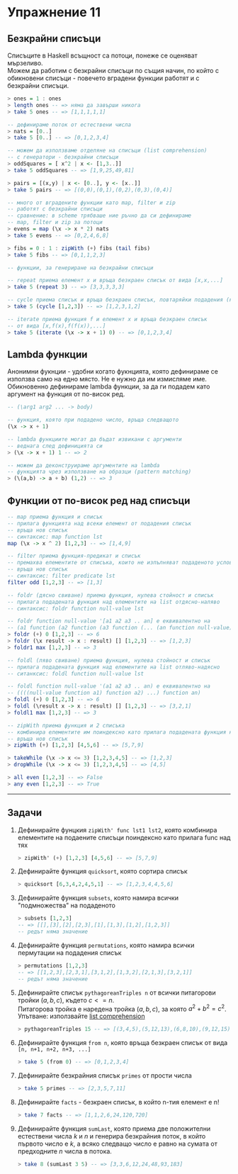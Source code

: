 # Упражнение 11

## Безкрайни списъци

Списъците в Haskell всъщност са потоци, понеже се оценяват мързеливо.  
Можем да работим с безкрайни списъци по същия начин, по който с обикновени списъци - повечето вградени функции работят и с безкрайни списъци.

```haskell
> ones = 1 : ones
> length ones -- => няма да завърши никога
> take 5 ones -- => [1,1,1,1,1]

-- дефинираме поток от естествени числа
> nats = [0..]
> take 5 [0..] -- => [0,1,2,3,4]

-- можем да използваме отделяне на списъци (list comprehension)
-- с генератори - безкрайни списъци
> oddSquares = [ x^2 | x <- [1,3..]]
> take 5 oddSquares -- => [1,9,25,49,81]

> pairs = [(x,y) | x <- [0..], y <- [x..]]
> take 5 pairs -- => [(0,0),(0,1),(0,2),(0,3),(0,4)]

-- много от вградените функции катo map, filter и zip
-- работят с безкрайни списъци
-- сравнение: в scheme трябваше ние ръчно да си дефинираме
-- map, filter и zip за потоци
> evens = map (\x -> x * 2) nats
> take 5 evens -- => [0,2,4,6,8]

> fibs = 0 : 1 : zipWith (+) fibs (tail fibs)
> take 5 fibs -- => [0,1,1,2,3]
```

```haskell
-- функции, за генериране на безкрайни списъци

-- repeat приема елемент x и връща безкраен списък от вида [x,x,...]
> take 5 (repeat 3) -- => [3,3,3,3,3]

-- cycle приема списък и връща безкраен списък, повтаряйки подадения (краен) списък
> take 5 (cycle [1,2,3]) -- => [1,2,3,1,2]

-- iterate приема функция f и елемент x и връща безкраен списък
-- от вида [x,f(x),f(f(x)),...]
> take 5 (iterate (\x -> x + 1) 0) -- => [0,1,2,3,4]
```

## Lambda функции

Анонимни фукнции - удобни когато фукнцията, която дефинираме се използва само на едно място. Не е нужно да им измисляме име. Обикновенно дефинираме lambda функции, за да ги подадем като аргумент на функция от по-висок ред.

```haskell
-- (\arg1 arg2 ... -> body) 

-- функция, която при подадено число, връща следващото
(\x -> x + 1)

-- lambda функциите могат да бъдат извикани с аргументи 
-- веднага след дефиницията си
> (\x -> x + 1) 1 -- => 2

-- можем да деконструираме аргументите на lambda
-- функцията чрез използване на образци (pattern matching)
> (\(a,b) -> a + b) (1,2) -- => 3
```

## Функции от по-висок ред над списъци

```haskell
-- map приема функция и списък
-- прилага функцията над всеки елемент от подадения списък
-- връща нов списък
-- синтаксис: map function lst
map (\x -> x ^ 2) [1,2,3] -- => [1,4,9]

-- filter приема функция-предикат и списък
-- премахва елементите от списъка, които не изпълняват подаденото условие
-- връща нов списък
-- синтаксис: filter predicate lst
filter odd [1,2,3] -- => [1,3]

-- foldr (дясно свиване) приема функция, нулева стойност и списък
-- прилага подадената функция над елементите на list отдясно-наляво
-- синтаксис: foldr function null-value lst

-- foldr function null-value '[a1 a2 a3 .. an] е еквивалентно на
-- (a1 function (a2 function (a3 function (... (an function null-value)))))
> foldr (+) 0 [1,2,3] -- => 6
> foldr (\x result -> x : result) [] [1,2,3] -- => [1,2,3]
> foldr1 max [1,2,3] -- => 3

-- foldl (ляво свиване) приема функция, нулева стойност и списък
-- прилага подадената функция над елементите на list отляво-надясно
-- ситанксис: foldl function null-value lst

-- foldl function null-value '(a1 a2 a3 .. an) е еквивалентно на
-- ((((null-value function a1) function a2) ...) function an)
> foldl (+) 0 [1,2,3] -- => 6
> foldl (\result x -> x : result) [] [1,2,3] -- => [3,2,1]
> foldl1 max [1,2,3] -- => 3

-- zipWith приема функция и 2 списъка
-- комбинира елементите им поиндексно като прилага подадената функция над тях
-- връща нов списък
> zipWith (+) [1,2,3] [4,5,6] -- => [5,7,9]

> takeWhile (\x -> x <= 3) [1,2,3,4,5] -- => [1,2,3]
> dropWhile (\x -> x <= 3) [1,2,3,4,5] -- => [4,5]

> all even [1,2,3] -- => False
> any even [1,2,3] -- => True
```

---

## Задачи

1. Дефинирайте фунцкия `zipWith' func lst1 lst2`, която комбинира елементите на подаените списъци поиндексно като прилага func над тях

    ```haskell
    > zipWith' (+) [1,2,3] [4,5,6] -- => [5,7,9]
    ```

2. Дефинирайте функция `quicksort`, която сортира списък

    ```haskell
    > quicksort [6,3,4,2,4,5,1] -- => [1,2,3,4,4,5,6]
    ```

3. Дефинирайте функция `subsets`, която намира всички "подмножества" на подаденото

    ```haskell
    > subsets [1,2,3]
    -- => [[],[3],[2],[2,3],[1],[1,3],[1,2],[1,2,3]]
    -- редът няма значение
    ```

4. Дефинирайте функция `permutations`, която намира всички пермутации на подадения списък

    ```haskell
    > permutations [1,2,3]
    -- => [[1,2,3],[2,3,1],[3,1,2],[1,3,2],[2,1,3],[3,2,1]]
    -- редът няма значение
    ```

5. Дефинирайте списък `pythagoreanTriples n` от всички питагорови тройки $(a, b, c)$, където $c <= n$.  
Питагорова тройка е наредена тройка $(a,b,c)$, за която $a^2 + b^2 = c^2$.  
Упътване: използвайте [list comprehension](../10/README.md#отделяне-на-списъци-list-comprehension)

    ```haskell
    > pythagoreanTriples 15 -- => [(3,4,5),(5,12,13),(6,8,10),(9,12,15)]
    ```

6. Дефинирайте функция `from n`, която връща безкраен списък от вида `[n, n+1, n+2, n+3, ...]`

    ```haskell
    > take 5 (from 0) -- => [0,1,2,3,4]
    ```

7. Дефинирайте безкрайния списък `primes` от прости числа

    ```haskell
    > take 5 primes -- => [2,3,5,7,11]
    ```

8. Дефинирайте `facts` - безкраен списък, в който n-тия елемент е n! 

    ```haskell
    > take 7 facts -- => [1,1,2,6,24,120,720]
    ```

9. Дефинирайте функция `sumLast`, която приема две положителни естествени числа $k$ и $n$ и генерира безкрайния поток, в който първото число е $k$, а всяко следващо число е равно на сумата от предходните $n$ числа в потока.

    ```haskell
    > take 8 (sumLast 3 5) -- => [3,3,6,12,24,48,93,183]
    ```